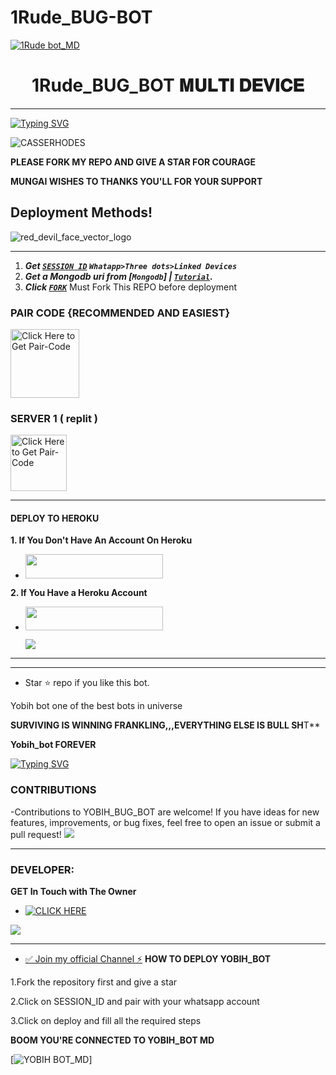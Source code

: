 # 1Rude_BUG-BOT

[![1Rude bot_MD](https://readme-typing-svg.demolab.com?font=Anton&size=24&pause=676&color=1FC40A&background=F7F2F20A&align=center&random=false&width=800&lines=Hello+Everyone%F0%9F%91%8B!;I+am+1Rude-MD+Bot;I+am+Programmed+by+Rude+Boy;1+Rude+is+a+Self+Learned+Fronted+Developer;He+is+from+East+Africa-Zimbabwe;Rude+Loves+You+All)](https://github.com/254100934193/Yobih_Bot-MD)

<h1 align="center"> 1Rude_BUG_BOT 𝐌𝐔𝐋𝐓𝐈 𝐃𝐄𝐕𝐈𝐂𝐄  </h1>
<p align="center">  

 
 
 
***
  
<a href="https://git.io/typing-svg"><img src="https://readme-typing-svg.demolab.com?font=Green+Ops+One&size=47&pause=1000&color=1BAFBAFF&center=true&width=910&height=100&lines=THANKS FOR CHOOSING +YOBIH-BOT;MULTI+DEVICE+WHATSAPP+BOT;CREATED+BY+MUNGAI+YOBIH;RELEASED+15.8.2024" alt="Typing SVG" /></a>
  </p>



![CASSERHODES](https://github.com/user-attachments/assets/16b7e158-c745-48d1-8df6-7af115e94ac0)


  **PLEASE FORK MY REPO AND GIVE A STAR FOR COURAGE**

  **MUNGAI WISHES TO THANKS YOU'LL FOR YOUR SUPPORT**

 
## Deployment Methods!


![red_devil_face_vector_logo](https://github.com/user-attachments/assets/60e10870-0799-49bc-8bae-1a89f0e7d6c4)

---
1. ***Get [`SESSION ID`](https://yobih9029.onrender.com/)  `Whatapp>Three dots>Linked Devices`***
2.  ***Get a Mongodb uri from [`Mongodb`] | [`Tutorial`](https://youtu.be/4YEUtGlqkl4).***
3.  ***Click [`FORK`](https://github.com/254100934193/Yobih-Bug-Bot/fork)*** Must Fork This REPO before deployment

### PAIR CODE {RECOMMENDED AND EASIEST}

<a href="https://yobih9029.onrender.com/"><img src="https://img.shields.io/badge/PAIR CODE-green" alt="Click Here to Get Pair-Code" width="110"></a>   
   
### SERVER 1 ( replit ) 

<a href="https://replit.com/@mungaibrian36/mungai-session-id-generator"><img src="https://img.shields.io/badge/PAIR_CODE-orange" alt="Click Here to Get Pair-Code" width="90"></a>

***

#### DEPLOY TO HEROKU 
**1. If You Don't Have An Account On Heroku**

- <a align="center"><a href="https://signup.heroku.com">
 <img src="https://img.shields.io/badge/Create%20Account%20Now-red?style=for-the-badge&logo=heroku" width="220" height="38.45"/></a></p>

**2. If You Have a Heroku Account**
  - <a align="center"><a href="https://dashboard.heroku.com/new?button-url=https://github.com/254100934193/Yobih-Bug-Bot-MD&template=https://github.com/254100934193/Yobih-Bug-Bot"> <img src="https://img.shields.io/badge/DEPLOY%20NOW-yellow?style=for-the-badge&logo=heroku" width="220" height="38.45"/></a></p>
<a><img src='https://i.imgur.com/LyHic3i.gif'/></a>

***

---

- Star ⭐ repo if you like this bot.


Yobih bot one of the best bots in universe

**SURVIVING IS WINNING FRANKLING,,,EVERYTHING ELSE IS BULL SH**T**

**Yobih_bot FOREVER**

<a href="https://git.io/typing-svg"><img src="https://readme-typing-svg.demolab.com?font=Red+Ops+One&size=30&pause=1000&color=1BAFBAFF&center=true&width=910&height=100&lines=THANKS TO +YOBIH-BOT;MULTI+DEVICE+WHATSAPP+BOT;THANKS+FOR+CHOOSING+ME;GOD+BLESS+MUNGAI" alt="Typing SVG" /></a>
  </p>


### CONTRIBUTIONS 
-Contributions to YOBIH_BUG_BOT are welcome! If you have ideas for new features, improvements, or bug fixes, feel free to open an issue or submit a pull request!
<a><img src='https://i.imgur.com/LyHic3i.gif'/></a>

***

### DEVELOPER:
**GET In Touch with The Owner**

- <a href="https://wa.me/254743436105" target="_blank">
    <img alt="CLICK HERE" src="https://img.shields.io/badge/ On WhatsApp  -25D366?style=for-the-badge&logo=whatsapp&logoColor=white" />
  </a>
<a><img src='https://i.imgur.com/LyHic3i.gif'/></a>

***
* [✅ Join my official Channel ⚡](https://whatsapp.com/channel/0029Vajp1HY4o7qSc0kE9o1g)
**HOW TO DEPLOY YOBIH_BOT**

1.Fork the repository first and give a star

2.Click on SESSION_ID and pair with your whatsapp account

3.Click on deploy and fill all the required steps



**BOOM YOU'RE CONNECTED TO YOBIH_BOT MD**



[![YOBIH BOT_MD](https://readme-typing-svg.demolab.com?font=Anton&size=25&pause=998&color=F51FFF&background=F7F2F20A&vCenter=true&random=false&width=340&lines=Have+a%F0%9F%91%8B!+Day;goodluck+on+your+deployment;programmed+by+Mungai+Yobih🥰)]

  




